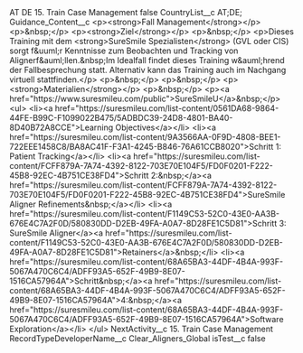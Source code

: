 <?xml version="1.0" encoding="UTF-8"?>
<CustomMetadata xmlns="http://soap.sforce.com/2006/04/metadata" xmlns:xsi="http://www.w3.org/2001/XMLSchema-instance" xmlns:xsd="http://www.w3.org/2001/XMLSchema">
    <label>AT DE 15. Train Case Management</label>
    <protected>false</protected>
    <values>
        <field>CountryList__c</field>
        <value xsi:type="xsd:string">AT;DE;</value>
    </values>
    <values>
        <field>Guidance_Content__c</field>
        <value xsi:type="xsd:string">&lt;p&gt;&lt;strong&gt;Fall Management&lt;/strong&gt;&lt;/p&gt;
&lt;p&gt;&amp;nbsp;&lt;/p&gt;
&lt;p&gt;&lt;strong&gt;Ziel&lt;/strong&gt;&lt;/p&gt;
&lt;p&gt;&amp;nbsp;&lt;/p&gt;
&lt;p&gt;Dieses Training mit dem &lt;strong&gt;SureSmile Spezialisten&lt;/strong&gt; (GVL oder CIS) sorgt f&amp;uuml;r Kenntnisse zum Beobachten und Tracking von Alignerf&amp;auml;llen.&amp;nbsp;Im Idealfall findet dieses Training w&amp;auml;hrend der Fallbesprechung statt. Alternativ kann das Training auch im Nachgang virtuell stattfinden.&lt;/p&gt;
&lt;p&gt;&amp;nbsp;&lt;/p&gt;
&lt;p&gt;&amp;nbsp;&lt;/p&gt;
&lt;p&gt;&lt;strong&gt;Materialien&lt;/strong&gt;&lt;/p&gt;
&lt;p&gt;&amp;nbsp;&lt;/p&gt;
&lt;p&gt;&lt;a href=&quot;https://www.suresmileu.com/public&quot;&gt;SureSmileU&lt;/a&gt;&amp;nbsp;&lt;/p&gt;
&lt;ul&gt;
&lt;li&gt;&lt;a href=&quot;https://suresmileu.com/list-content/0561DA68-9864-44FE-B99C-F1099022B475/5ADBDC39-24D8-4801-BA40-8D40B72A8CCE&quot;&gt;Learning Objectives&lt;/a&gt;&lt;/li&gt;
&lt;li&gt;&lt;a href=&quot;https://suresmileu.com/list-content/9A3566AA-0F9D-4808-BEE1-722EEE1458C8/BA8AC41F-F3A1-4245-B846-76A61CCB8020&quot;&gt;Schritt 1: Patient Tracking&lt;/a&gt;&lt;/li&gt;
&lt;li&gt;&lt;a href=&quot;https://suresmileu.com/list-content/FCFF879A-7A74-4392-8122-703E70E104F5/FD0F0201-F222-45B8-92EC-4B751CE38FD4&quot;&gt;Schritt 2:&amp;nbsp;&lt;/a&gt;&lt;a href=&quot;https://suresmileu.com/list-content/FCFF879A-7A74-4392-8122-703E70E104F5/FD0F0201-F222-45B8-92EC-4B751CE38FD4&quot;&gt;SureSmile Aligner Refinements&amp;nbsp;&lt;/a&gt;&lt;/li&gt;
&lt;li&gt;&lt;a href=&quot;https://suresmileu.com/list-content/F1149C53-52C0-43E0-AA3B-676E4C7A2F0D/580830DD-D2EB-49FA-A0A7-8D28FE1C5D81&quot;&gt;Schritt 3: SureSmile Aligner&lt;/a&gt;&lt;a href=&quot;https://suresmileu.com/list-content/F1149C53-52C0-43E0-AA3B-676E4C7A2F0D/580830DD-D2EB-49FA-A0A7-8D28FE1C5D81&quot;&gt;Retainers&lt;/a&gt;&amp;nbsp;&lt;/li&gt;
&lt;li&gt;&lt;a href=&quot;https://suresmileu.com/list-content/68A65BA3-44DF-4B4A-993F-5067A470C6C4/ADFF93A5-652F-49B9-8E07-1516CA57964A&quot;&gt;Schritt&amp;nbsp;&lt;/a&gt;&lt;a href=&quot;https://suresmileu.com/list-content/68A65BA3-44DF-4B4A-993F-5067A470C6C4/ADFF93A5-652F-49B9-8E07-1516CA57964A&quot;&gt;4:&amp;nbsp;&lt;/a&gt;&lt;a href=&quot;https://suresmileu.com/list-content/68A65BA3-44DF-4B4A-993F-5067A470C6C4/ADFF93A5-652F-49B9-8E07-1516CA57964A&quot;&gt;Software Exploration&lt;/a&gt;&lt;/li&gt;
&lt;/ul&gt;</value>
    </values>
    <values>
        <field>NextActivity__c</field>
        <value xsi:type="xsd:string">15. Train Case Management</value>
    </values>
    <values>
        <field>RecordTypeDeveloperName__c</field>
        <value xsi:type="xsd:string">Clear_Aligners_Global</value>
    </values>
    <values>
        <field>isTest__c</field>
        <value xsi:type="xsd:boolean">false</value>
    </values>
</CustomMetadata>

